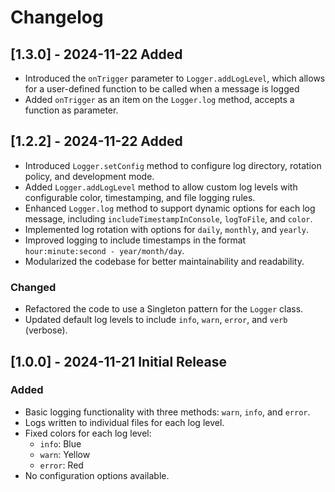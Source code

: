 # Changelog

## [1.3.0] - 2024-11-22 Added
- Introduced the `onTrigger` parameter to `Logger.addLogLevel`, which allows for a user-defined function to be called when a message is logged
- Added `onTrigger` as an item on the `Logger.log` method, accepts a function as parameter.

## [1.2.2] - 2024-11-22 Added
- Introduced `Logger.setConfig` method to configure log directory, rotation policy, and development mode.
- Added `Logger.addLogLevel` method to allow custom log levels with configurable color, timestamping, and file logging rules.
- Enhanced `Logger.log` method to support dynamic options for each log message, including `includeTimestampInConsole`, `logToFile`, and `color`.
- Implemented log rotation with options for `daily`, `monthly`, and `yearly`.
- Improved logging to include timestamps in the format `hour:minute:second - year/month/day`.
- Modularized the codebase for better maintainability and readability.

### Changed
- Refactored the code to use a Singleton pattern for the `Logger` class.
- Updated default log levels to include `info`, `warn`, `error`, and `verb` (verbose).

## [1.0.0] - 2024-11-21 Initial Release
### Added
- Basic logging functionality with three methods: `warn`, `info`, and `error`.
- Logs written to individual files for each log level.
- Fixed colors for each log level:
  - `info`: Blue
  - `warn`: Yellow
  - `error`: Red
- No configuration options available.